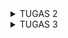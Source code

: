 <details>
  <summary>TUGAS 2</summary>
checklist Tugas 2:

(1) Membuat sebuah proyek Django baru 
    = django-admin startproject <project name>
      ^menjalankan perintah di atas pada terminal, 
       dalam kasus saya, project name nya adalah "pbp my ecom"

(2) Membuat aplikasi dengan nama main pada proyek tersebut
    = python manage.py startapp main
      ^menjalankan perintah di atas pada terminal,
      
(3) Melakukan routing pada proyek agar dapat menjalankan aplikasi main
    = INSTALLED_APPS = [
        ...
        'main'
      ]
      ^menambahkan aplikasi main ke dalam file settings.py
    = urlpatterns = [
        ...
        path('', include('main.urls'))
      ]
      ^menambahkan routing aplikasi main pada file urls.py
      
(4) Membuat model pada aplikasi main dengan nama Product dan memiliki atribut wajib sebagai berikut: - name
                                                                                                     - price
                                                                                                     - description
    = class Product(models.Model):
        name = models.CharField()
        price = models.IntegerField()
        description = models.TextField()
        bonus = models.IntegerField()

(5) Membuat sebuah fungsi pada views.py untuk dikembalikan ke dalam sebuah template HTML yang menampilkan nama aplikasi serta nama dan kelas kamu
    = def show_main(request) {
        context = {
        'nama':'Ghiranza Athaya Hamid'
        'kelas':'PBP A'
        ...
        }
      }
      
(6) Membuat sebuah routing pada urls.py aplikasi main untuk memetakan fungsi yang telah dibuat pada views.py
    = urlpatterns = [
        path('', views.info, name='info')
      ]

(7) Melakukan deployment ke PWS terhadap aplikasi yang sudah dibuat sehingga nantinya dapat diakses oleh teman-temanmu melalui Internet
    ^belum bisa melakukan deployment ke PWS



jawaban pertanyaan-pertanyaan Tugas 2:
(1) Jelaskan bagaimana cara kamu mengimplementasikan checklist di atas secara step-by-step (bukan hanya sekadar mengikuti tutorial)
    = Saya memulai dengan melakukan Tutorial: Instalasi Django dan Inisiasi Proyek Django (Tutorial 0), namun saya membedakan nama-namanya. 
      Saya membuat file baru pada komputer lokal saya yang bernama "pbp my ecom", kemudian membuat virtual environment.
      Lalu, saya membuat file requirements.txt, menjalankan virtual environment, dan membuat proyek bernama pbp_my_ecom.

(2) Buatlah bagan yang berisi request client ke web aplikasi berbasis Django beserta responnya dan 
    jelaskan pada bagan tersebut kaitan antara urls.py, views.py, models.py, dan berkas html
    = 

(3) Jelaskan fungsi git dalam pengembangan perangkat lunak!
    = Git berfungsi sebagai sistem kontrol versi (version system control) yang membantu pengembang menyimpan, mengelola source code, serta
      berkolaborasi dengan tim dengan efisien.

(4) Menurut Anda, dari semua framework yang ada, mengapa framework Django dijadikan permulaan pembelajaran pengembangan perangkat lunak?
    = Setau saya karena Django merupakan framework yang menggunakan bahasa Python sehingga cocok untuk pemula 
</details>

<details>
  <summary>TUGAS 3</summary>

checklist Tugas 3:
1. Mengimplementasikan fungsi registrasi, login, dan logout untuk memungkinkan pengguna untuk mengakses aplikasi sebelumnya dengan lancar.
   Saya memulai dengan penambahan import UserCreationForm pada views.py, lalu fungsi register:
   ```
   def register(request):
    form = UserCreationForm()

    if request.method == "POST":
        form = UserCreationForm(request.POST)
        if form.is_valid():
            form.save()
            messages.success(request, 'Your account has been successfully created!')
            return redirect('main:login')
    context = {'form':form}
    return render(request, 'register.html', context)
   ```

</details>
